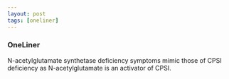 ```yaml
---
layout: post
tags: [oneliner]
---
```



### OneLiner

N-acetylglutamate synthetase deficiency symptoms mimic those of CPSI deficiency as N-acetylglutamate is an activator of CPSI.

